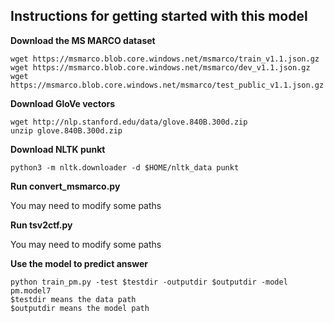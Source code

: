 ## Instructions for getting started with this model

**Download the MS MARCO dataset**

```{bash}
wget https://msmarco.blob.core.windows.net/msmarco/train_v1.1.json.gz
wget https://msmarco.blob.core.windows.net/msmarco/dev_v1.1.json.gz
wget https://msmarco.blob.core.windows.net/msmarco/test_public_v1.1.json.gz
```

**Download GloVe vectors**
```{bash}
wget http://nlp.stanford.edu/data/glove.840B.300d.zip
unzip glove.840B.300d.zip
```


**Download NLTK punkt**
```{bash}
python3 -m nltk.downloader -d $HOME/nltk_data punkt
```

**Run convert_msmarco.py**


You may need to modify some paths

**Run tsv2ctf.py**


You may need to modify some paths

**Use the model to predict answer**

```{bash}
python train_pm.py -test $testdir -outputdir $outputdir -model pm.model7
$testdir means the data path
$outputdir means the model path
```
